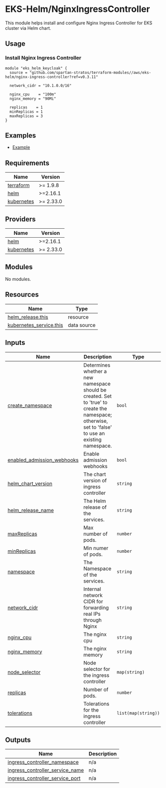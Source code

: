 # EKS-Helm/NginxIngressController

This module helps install and configure Nginx Ingress Controller for EKS cluster via Helm chart.

## Usage

### Install Nginx Ingress Controller

```hcl
module "eks_helm_keycloak" {
  source = "github.com/spartan-stratos/terraform-modules//aws/eks-helm/nginx-ingress-controller?ref=v0.3.11"

  network_cidr = "10.1.0.0/16"

  nginx_cpu    = "100m"
  nginx_memory = "90Mi"

  replicas    = 1
  minReplicas = 1
  maxReplicas = 3
}
```

## Examples

- [Example](./examples/complete)

<!-- BEGIN_TF_DOCS -->

## Requirements

| Name                                                                         | Version   |
|------------------------------------------------------------------------------|-----------|
| <a name="requirement_terraform"></a> [terraform](#requirement\_terraform)    | >= 1.9.8  |
| <a name="requirement_helm"></a> [helm](#requirement\_helm)                   | >=2.16.1  |
| <a name="requirement_kubernetes"></a> [kubernetes](#requirement\_kubernetes) | >= 2.33.0 |

## Providers

| Name                                                                   | Version   |
|------------------------------------------------------------------------|-----------|
| <a name="provider_helm"></a> [helm](#provider\_helm)                   | >=2.16.1  |
| <a name="provider_kubernetes"></a> [kubernetes](#provider\_kubernetes) | >= 2.33.0 |

## Modules

No modules.

## Resources

| Name                                                                                                                     | Type        |
|--------------------------------------------------------------------------------------------------------------------------|-------------|
| [helm_release.this](https://registry.terraform.io/providers/hashicorp/helm/latest/docs/resources/release)                | resource    |
| [kubernetes_service.this](https://registry.terraform.io/providers/hashicorp/kubernetes/latest/docs/data-sources/service) | data source |

## Inputs

| Name                                                                                                                 | Description                                                                                                                                          | Type                | Default           | Required |
|----------------------------------------------------------------------------------------------------------------------|------------------------------------------------------------------------------------------------------------------------------------------------------|---------------------|-------------------|:--------:|
| <a name="input_create_namespace"></a> [create\_namespace](#input\_create\_namespace)                                 | Determines whether a new namespace should be created. Set to 'true' to create the namespace; otherwise, set to 'false' to use an existing namespace. | `bool`              | `true`            |    no    |
| <a name="input_enabled_admission_webhooks"></a> [enabled\_admission\_webhooks](#input\_enabled\_admission\_webhooks) | Enable admission webhooks                                                                                                                            | `bool`              | `false`           |    no    |
| <a name="input_helm_chart_version"></a> [helm\_chart\_version](#input\_helm\_chart\_version)                         | The chart version of ingress controller                                                                                                              | `string`            | `"4.12.1"`        |    no    |
| <a name="input_helm_release_name"></a> [helm\_release\_name](#input\_helm\_release\_name)                            | The Helm release of the services.                                                                                                                    | `string`            | `"ingress-nginx"` |    no    |
| <a name="input_maxReplicas"></a> [maxReplicas](#input\_maxReplicas)                                                  | Max number of pods.                                                                                                                                  | `number`            | `3`               |    no    |
| <a name="input_minReplicas"></a> [minReplicas](#input\_minReplicas)                                                  | Min numer of pods.                                                                                                                                   | `number`            | `1`               |    no    |
| <a name="input_namespace"></a> [namespace](#input\_namespace)                                                        | The Namespace of the services.                                                                                                                       | `string`            | `"kube-system"`   |    no    |
| <a name="input_network_cidr"></a> [network\_cidr](#input\_network\_cidr)                                             | Internal network CIDR for forwarding real IPs through Nginx                                                                                          | `string`            | n/a               |   yes    |
| <a name="input_nginx_cpu"></a> [nginx\_cpu](#input\_nginx\_cpu)                                                      | The nginx cpu                                                                                                                                        | `string`            | `"100m"`          |    no    |
| <a name="input_nginx_memory"></a> [nginx\_memory](#input\_nginx\_memory)                                             | The nginx memory                                                                                                                                     | `string`            | `"90Mi"`          |    no    |
| <a name="input_node_selector"></a> [node\_selector](#input\_node\_selector)                                          | Node selector for the ingress controller                                                                                                             | `map(string)`       | `{}`              |    no    |
| <a name="input_replicas"></a> [replicas](#input\_replicas)                                                           | Number of pods.                                                                                                                                      | `number`            | `1`               |    no    |
| <a name="input_tolerations"></a> [tolerations](#input\_tolerations)                                                  | Tolerations for the ingress controller                                                                                                               | `list(map(string))` | `[]`              |    no    |

## Outputs

| Name                                                                                                                                    | Description |
|-----------------------------------------------------------------------------------------------------------------------------------------|-------------|
| <a name="output_ingress_controller_namespace"></a> [ingress\_controller\_namespace](#output\_ingress\_controller\_namespace)            | n/a         |
| <a name="output_ingress_controller_service_name"></a> [ingress\_controller\_service\_name](#output\_ingress\_controller\_service\_name) | n/a         |
| <a name="output_ingress_controller_service_port"></a> [ingress\_controller\_service\_port](#output\_ingress\_controller\_service\_port) | n/a         |

<!-- END_TF_DOCS -->
